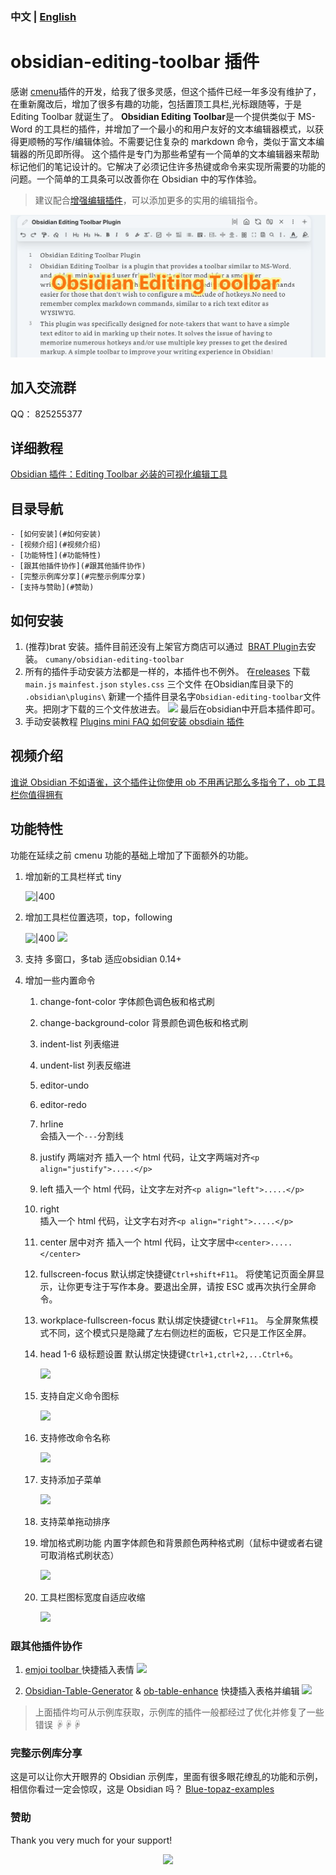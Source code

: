 ### 中文 | [English](./README.md)

# obsidian-editing-toolbar 插件

感谢 [cmenu](https://github.com/chetachiezikeuzor/cMenu-Plugin)插件的开发，给我了很多灵感，但这个插件已经一年多没有维护了，在重新魔改后，增加了很多有趣的功能，包括置顶工具栏,光标跟随等，于是  Editing Toolbar 就诞生了。
**Obsidian Editing Toolbar**是一个提供类似于 MS-Word 的工具栏的插件，并增加了一个最小的和用户友好的文本编辑器模式，以获得更顺畅的写作/编辑体验。不需要记住复杂的 markdown 命令，类似于富文本编辑器的所见即所得。
这个插件是专门为那些希望有一个简单的文本编辑器来帮助标记他们的笔记设计的。它解决了必须记住许多热键或命令来实现所需要的功能的问题。一个简单的工具条可以改善你在 Obsidian 中的写作体验。

> 建议配合[增强编辑插件](https://github.com/obsidian-canzi/Enhanced-editing)，可以添加更多的实用的编辑指令。

![](editing-toolbar-demo.gif)

## 加入交流群

QQ： 825255377

## 详细教程 

[Obsidian 插件：Editing Toolbar 必装的可视化编辑工具]( https://pkmer.cn/show/20230329145815 )

## 目录导航

    - [如何安装](#如何安装)
    - [视频介绍](#视频介绍)
    - [功能特性](#功能特性)
    - [跟其他插件协作](#跟其他插件协作)
    - [完整示例库分享](#完整示例库分享)
    - [支持与赞助](#赞助)

## 如何安装

1.  (推荐)brat 安装。插件目前还没有上架官方商店可以通过  [BRAT Plugin](https://obsidian.md/plugins?id=obsidian42-brat)去安装。
    `cumany/obsidian-editing-toolbar`
2.  所有的插件手动安装方法都是一样的，本插件也不例外。 
    在[releases](https://github.com/cumany/obsidian-editing-toolbar/releases) 下载 `main.js` `mainfest.json` `styles.css` 三个文件
    在Obsidian库目录下的 `.obsidian\plugins\` 新建一个插件目录名字`Obsidian-editing-toolbar`文件夹。把刚才下载的三个文件放进去。
     ![](https://ghproxy.net/https://raw.githubusercontent.com/cumany/cumany/main/pic/202209221441394.png)
    最后在obsidian中开启本插件即可。
3.  手动安装教程
    [Plugins mini FAQ ](https://forum.obsidian.md/t/plugins-mini-faq/7737)
    [如何安装 obsdiain 插件](https://publish.obsidian.md/chinesehelp/01+2021%E6%96%B0%E6%95%99%E7%A8%8B/%E5%A6%82%E4%BD%95%E5%AE%89%E8%A3%85obsdiain%E6%8F%92%E4%BB%B6)

## 视频介绍

[谁说 Obsidian 不如语雀，这个插件让你使用 ob 不用再记那么多指令了，ob 工具栏你值得拥有](https://www.bilibili.com/video/BV1mY4y1T7g2/)

## 功能特性

功能在延续之前 cmenu 功能的基础上增加了下面额外的功能。

1. 增加新的工具栏样式 tiny

   ![|400](https://ghproxy.net/https://raw.githubusercontent.com/cumany/cumany/main//pic/202209071131715.png)
2. 增加工具栏位置选项，top，following

   ![|400](https://ghproxy.net/https://raw.githubusercontent.com/cumany/cumany/main//pic/202209071133753.png)
   ![](https://ghproxy.net/https://raw.githubusercontent.com/cumany/cumany/main//pic/202209071751006.gif)

3. 支持 多窗口，多tab 适应obsidian 0.14+

4. 增加一些内置命令
   1. change-font-color
    字体颜色调色板和格式刷
   2. change-background-color
   背景颜色调色板和格式刷
   3. indent-list
   列表缩进
   4. undent-list
   列表反缩进
   5. editor-undo
   6. editor-redo
   7. hrline  
      会插入一个`---`分割线
   8. justify 两端对齐
      插入一个 html 代码，让文字两端对齐`<p align="justify">.....</p>`
   9. left
      插入一个 html 代码，让文字左对齐`<p align="left">.....</p>`
   10.  right  
        插入一个 html 代码，让文字右对齐`<p align="right">.....</p>`
   11.  center 居中对齐
       插入一个 html 代码，让文字居中`<center>.....</center>`
   12.  fullscreen-focus
       默认绑定快捷键`Ctrl+shift+F11`。
       将使笔记页面全屏显示，让你更专注于写作本身。要退出全屏，请按 ESC 或再次执行全屏命令。
   13.  workplace-fullscreen-focus
       默认绑定快捷键`Ctrl+F11`。
       与全屏聚焦模式不同，这个模式只是隐藏了左右侧边栏的面板，它只是工作区全屏。
   14. head 1-6 级标题设置
       默认绑定快捷键`Ctrl+1,ctrl+2,...Ctrl+6`。

       ![](https://ghproxy.net/https://raw.githubusercontent.com/cumany/cumany/main//pic/202209071707695.png)
   15. 支持自定义命令图标

       ![](https://ghproxy.net/https://raw.githubusercontent.com/cumany/cumany/main//pic/202209071717111.gif)
   16. 支持修改命令名称

       ![](https://ghproxy.net/https://raw.githubusercontent.com/cumany/cumany/main//pic/202209071720159.gif)
   17. 支持添加子菜单

       ![](https://ghproxy.net/https://raw.githubusercontent.com/cumany/cumany/main//pic/202209071722207.gif)
   18. 支持菜单拖动排序
   19. 增加格式刷功能 内置字体颜色和背景颜色两种格式刷（鼠标中键或者右键可取消格式刷状态）

       ![](https://ghproxy.net/https://raw.githubusercontent.com/cumany/cumany/main//pic/202209071731151.gif)
   20. 工具栏图标宽度自适应收缩
   
       ![](https://ghproxy.net/https://raw.githubusercontent.com/cumany/cumany/main/pic/202209072157728.gif)

### 跟其他插件协作

1. [emjoi toolbar ](obsidian://show-plugin?id=obsidian-emoji-toolbar)快捷插入表情
   ![](https://ghproxy.net/https://raw.githubusercontent.com/cumany/cumany/main/pic/202209092001600.gif)


2.  [Obsidian-Table-Generator](https://github.com/Quorafind/Obsidian-Table-Generator/)  & [ob-table-enhance](https://github.com/Stardusten/ob-table-enhancer) 快捷插入表格并编辑
   ![](https://ghproxy.net/https://raw.githubusercontent.com/cumany/cumany/main/pic/202209092008571.gif)

> 上面插件均可从示例库获取，示例库的插件一般都经过了优化并修复了一些错误
☟☟☟
### 完整示例库分享

这是可以让你大开眼界的 Obsidian 示例库，里面有很多眼花缭乱的功能和示例，相信你看过一定会惊叹，这是 Obsidian 吗？
[Blue-topaz-examples](https://github.com/cumany/Blue-topaz-examples)

### 赞助

Thank you very much for your support!

<div align="center">
<img src="https://ghproxy.net/https://raw.githubusercontent.com/cumany/cumany/main/pic/202209192228895.png" width="400px">
</div>
